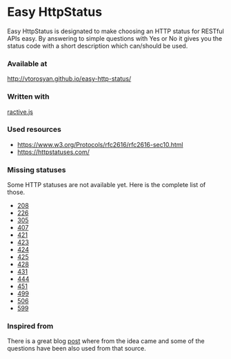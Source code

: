 # Easy HttpStatus

Easy HttpStatus is designated to make choosing an HTTP status for RESTful APIs easy. By answering to simple questions with Yes or No it gives you the status code with a short description which can/should be used.

### Available at
http://vtorosyan.github.io/easy-http-status/

### Written with
[ractive.js](http://www.ractivejs.org/)

### Used resources
- https://www.w3.org/Protocols/rfc2616/rfc2616-sec10.html
- https://httpstatuses.com/

### Missing statuses
Some HTTP statuses are not available yet. Here is the complete list of those.
- [208](https://httpstatuses.com/208)
- [226](https://httpstatuses.com/226)
- [305](https://httpstatuses.com/305)
- [407](https://httpstatuses.com/407)
- [421](https://httpstatuses.com/421)
- [423](https://httpstatuses.com/423)
- [424](https://httpstatuses.com/424)
- [425](https://httpstatuses.com/425)
- [428](https://httpstatuses.com/428)
- [431](https://httpstatuses.com/431)
- [444](https://httpstatuses.com/444)
- [451](https://httpstatuses.com/451)
- [499](https://httpstatuses.com/499)
- [506](https://httpstatuses.com/506)
- [599](https://httpstatuses.com/599)

### Inspired from 
There is a great blog [post](http://racksburg.com/choosing-an-http-status-code/) where from the idea came and some of the questions have been also used from that source.
